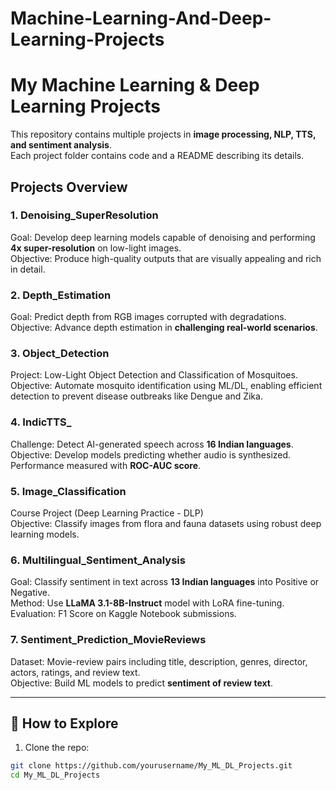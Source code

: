 # Machine-Learning-And-Deep-Learning-Projects

# My Machine Learning & Deep Learning Projects

This repository contains multiple projects in **image processing, NLP, TTS, and sentiment analysis**.  
Each project folder contains code and a README describing its details.

## Projects Overview

### 1. Denoising_SuperResolution
Goal: Develop deep learning models capable of denoising and performing **4x super-resolution** on low-light images.  
Objective: Produce high-quality outputs that are visually appealing and rich in detail.

### 2. Depth_Estimation
Goal: Predict depth from RGB images corrupted with degradations.  
Objective: Advance depth estimation in **challenging real-world scenarios**.

### 3. Object_Detection
Project: Low-Light Object Detection and Classification of Mosquitoes.  
Objective: Automate mosquito identification using ML/DL, enabling efficient detection to prevent disease outbreaks like Dengue and Zika.

### 4. IndicTTS_
Challenge: Detect AI-generated speech across **16 Indian languages**.  
Objective: Develop models predicting whether audio is synthesized. Performance measured with **ROC-AUC score**.

### 5. Image_Classification
Course Project (Deep Learning Practice - DLP)  
Objective: Classify images from flora and fauna datasets using robust deep learning models.

### 6. Multilingual_Sentiment_Analysis
Goal: Classify sentiment in text across **13 Indian languages** into Positive or Negative.  
Method: Use **LLaMA 3.1-8B-Instruct** model with LoRA fine-tuning.  
Evaluation: F1 Score on Kaggle Notebook submissions.

### 7. Sentiment_Prediction_MovieReviews
Dataset: Movie-review pairs including title, description, genres, director, actors, ratings, and review text.  
Objective: Build ML models to predict **sentiment of review text**.

---

## 🚀 How to Explore
1. Clone the repo:
```bash
git clone https://github.com/yourusername/My_ML_DL_Projects.git
cd My_ML_DL_Projects
